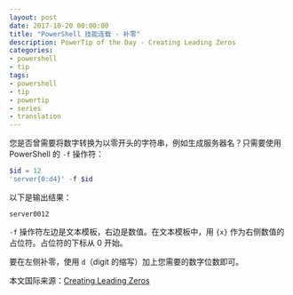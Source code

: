 ```yaml
---
layout: post
date: 2017-10-20 00:00:00
title: "PowerShell 技能连载 - 补零"
description: PowerTip of the Day - Creating Leading Zeros
categories:
- powershell
- tip
tags:
- powershell
- tip
- powertip
- series
- translation
---
```

您是否曾需要将数字转换为以零开头的字符串，例如生成服务器名？只需要使用 PowerShell 的 `-f` 操作符：

```powershell
$id = 12
'server{0:d4}' -f $id
```

以下是输出结果：

```
server0012
```

`-f` 操作符左边是文本模板，右边是数值。在文本模板中，用 `{x}` 作为右侧数值的占位符。占位符的下标从 0 开始。

要在左侧补零，使用 `d`（digit 的缩写）加上您需要的数字位数即可。

<!--more-->
本文国际来源：[Creating Leading Zeros](http://community.idera.com/powershell/powertips/b/tips/posts/creating-leading-zeros)
